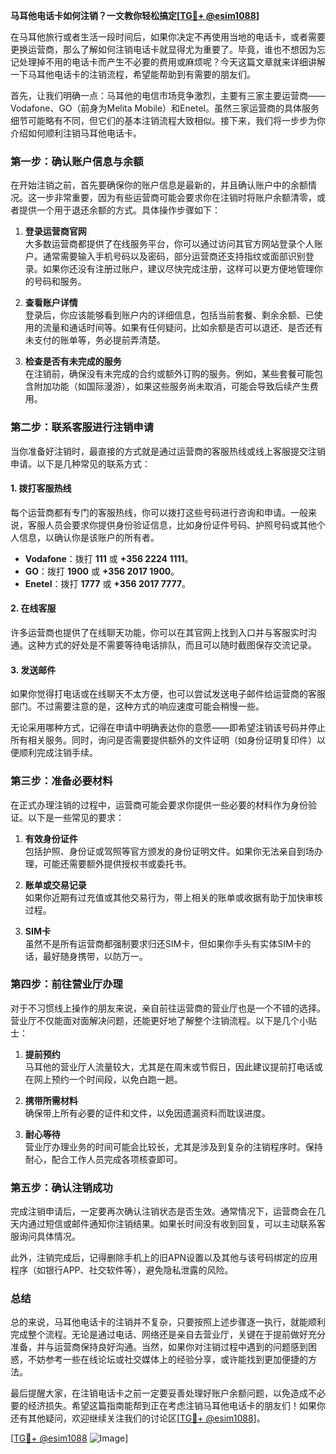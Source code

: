 **马耳他电话卡如何注销？一文教你轻松搞定[[TG💪+ @esim1088](https://t.me/s/esim1088)]**

在马耳他旅行或者生活一段时间后，如果你决定不再使用当地的电话卡，或者需要更换运营商，那么了解如何注销电话卡就显得尤为重要了。毕竟，谁也不想因为忘记处理掉不用的电话卡而产生不必要的费用或麻烦呢？今天这篇文章就来详细讲解一下马耳他电话卡的注销流程，希望能帮助到有需要的朋友们。

首先，让我们明确一点：马耳他的电信市场竞争激烈，主要有三家主要运营商——Vodafone、GO（前身为Melita Mobile）和Enetel。虽然三家运营商的具体服务细节可能略有不同，但它们的基本注销流程大致相似。接下来，我们将一步步为你介绍如何顺利注销马耳他电话卡。

### **第一步：确认账户信息与余额**

在开始注销之前，首先要确保你的账户信息是最新的，并且确认账户中的余额情况。这一步非常重要，因为有些运营商可能会要求你在注销时将账户余额清零，或者提供一个用于退还余额的方式。具体操作步骤如下：

1. **登录运营商官网**  
   大多数运营商都提供了在线服务平台，你可以通过访问其官方网站登录个人账户。通常需要输入手机号码以及密码，部分运营商还支持指纹或面部识别登录。如果你还没有注册过账户，建议尽快完成注册，这样可以更方便地管理你的号码和服务。

2. **查看账户详情**  
   登录后，你应该能够看到账户内的详细信息，包括当前套餐、剩余余额、已使用的流量和通话时间等。如果有任何疑问，比如余额是否可以退还、是否还有未支付的账单等，务必提前弄清楚。

3. **检查是否有未完成的服务**  
   在注销前，确保没有未完成的合约或额外订购的服务。例如，某些套餐可能包含附加功能（如国际漫游），如果这些服务尚未取消，可能会导致后续产生费用。

### **第二步：联系客服进行注销申请**

当你准备好注销时，最直接的方式就是通过运营商的客服热线或线上客服提交注销申请。以下是几种常见的联系方式：

#### **1. 拨打客服热线**
每个运营商都有专门的客服热线，你可以拨打这些号码进行咨询和申请。一般来说，客服人员会要求你提供身份验证信息，比如身份证件号码、护照号码或其他个人信息，以确认你是该账户的所有者。

- **Vodafone**：拨打 **111** 或 **+356 2224 1111**。
- **GO**：拨打 **1900** 或 **+356 2017 1900**。
- **Enetel**：拨打 **1777** 或 **+356 2017 7777**。

#### **2. 在线客服**
许多运营商也提供了在线聊天功能，你可以在其官网上找到入口并与客服实时沟通。这种方式的好处是不需要等待电话排队，而且可以随时截图保存交流记录。

#### **3. 发送邮件**
如果你觉得打电话或在线聊天不太方便，也可以尝试发送电子邮件给运营商的客服部门。不过需要注意的是，这种方式的响应速度可能会稍慢一些。

无论采用哪种方式，记得在申请中明确表达你的意愿——即希望注销该号码并停止所有相关服务。同时，询问是否需要提供额外的文件证明（如身份证明复印件）以便顺利完成注销手续。

### **第三步：准备必要材料**

在正式办理注销的过程中，运营商可能会要求你提供一些必要的材料作为身份验证。以下是一些常见的要求：

1. **有效身份证件**  
   包括护照、身份证或驾照等官方颁发的身份证明文件。如果你无法亲自到场办理，可能还需要额外提供授权书或委托书。

2. **账单或交易记录**  
   如果你近期有过充值或其他交易行为，带上相关的账单或收据有助于加快审核过程。

3. **SIM卡**  
   虽然不是所有运营商都强制要求归还SIM卡，但如果你手头有实体SIM卡的话，最好随身携带，以防万一。

### **第四步：前往营业厅办理**

对于不习惯线上操作的朋友来说，亲自前往运营商的营业厅也是一个不错的选择。营业厅不仅能面对面解决问题，还能更好地了解整个注销流程。以下是几个小贴士：

1. **提前预约**  
   马耳他的营业厅人流量较大，尤其是在周末或节假日，因此建议提前打电话或在网上预约一个时间段，以免白跑一趟。

2. **携带所需材料**  
   确保带上所有必要的证件和文件，以免因遗漏资料而耽误进度。

3. **耐心等待**  
   营业厅办理业务的时间可能会比较长，尤其是涉及到复杂的注销程序时。保持耐心，配合工作人员完成各项核查即可。

### **第五步：确认注销成功**

完成注销申请后，一定要再次确认注销状态是否生效。通常情况下，运营商会在几天内通过短信或邮件通知你注销结果。如果长时间没有收到回复，可以主动联系客服询问具体情况。

此外，注销完成后，记得删除手机上的旧APN设置以及其他与该号码绑定的应用程序（如银行APP、社交软件等），避免隐私泄露的风险。

### **总结**

总的来说，马耳他电话卡的注销并不复杂，只要按照上述步骤逐一执行，就能顺利完成整个流程。无论是通过电话、网络还是亲自去营业厅，关键在于提前做好充分准备，并与运营商保持良好沟通。当然，如果你对注销过程中遇到的问题感到困惑，不妨参考一些在线论坛或社交媒体上的经验分享，或许能找到更加便捷的方法。

最后提醒大家，在注销电话卡之前一定要妥善处理好账户余额问题，以免造成不必要的经济损失。希望这篇指南能帮到正在考虑注销马耳他电话卡的朋友们！如果你还有其他疑问，欢迎继续关注我们的讨论区[[TG💪+ @esim1088](https://t.me/s/esim1088)]。

[[TG💪+ @esim1088](https://t.me/s/esim1088) ![Image](https://i.postimg.cc/4NQfJmqS/Snipaste-2025-05-13-00-14-12.png)]